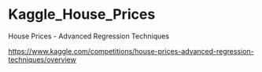 # Kaggle_House_Prices
House Prices - Advanced Regression Techniques

https://www.kaggle.com/competitions/house-prices-advanced-regression-techniques/overview

